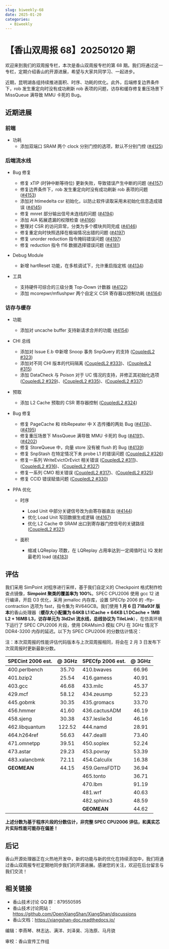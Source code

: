```yaml
---
slug: biweekly-68
date: 2025-01-20
categories:
  - Biweekly
---
```


# 【香山双周报 68】20250120 期

欢迎来到我们的双周报专栏，本次是香山双周报专栏的第 68 期。我们将通过这一专栏，定期介绍香山的开源进展，希望与大家共同学习、一起进步。

近期，昆明湖各组持续推进面积、时序、功耗的优化。此外，后端修复边界条件下，rob 发生重定向时没有成功刷新 rob 表项的问题，访存和缓存修复重压场景下 MissQueue 满导致 MMU 卡死的 Bug。

<!-- more -->

## 近期进展

### 前端

- 功耗
    - 添加双端口 SRAM 两个 clock 分别门控的选项，默认不分别门控 ([#4125](https://github.com/OpenXiangShan/XiangShan/pull/4125))

### 后端流水线

- Bug 修复
    - 修复 xTIP (时钟中断等待位) 更新失败，导致错误产生中断的问题 ([#4157](https://github.com/OpenXiangShan/XiangShan/pull/4157))
    - 修复边界条件下，rob 发生重定向时没有成功刷新 rob 表项的问题 ([#4153](https://github.com/OpenXiangShan/XiangShan/pull/4153))
    - 添加对 htimedelta csr 初始化，以防止软件读取采用未初始化信息造成错误 ([#4145](https://github.com/OpenXiangShan/XiangShan/pull/4145))
    - 修复 mnret 部分输出信号未连线的问题 ([#4194](https://github.com/OpenXiangShan/XiangShan/pull/4194))
    - 添加 AIA 拓展遗漏的权限检查 ([#4166](https://github.com/OpenXiangShan/XiangShan/pull/4166))
    - 整理对 CSR 的访问异常，分类为多个模块共同完成 ([#4146](https://github.com/OpenXiangShan/XiangShan/pull/4146))
    - 修复重定向时快照选择在极端情况出错的问题 ([#4197](https://github.com/OpenXiangShan/XiangShan/pull/4197))
    - 修复 unorder reduction 指令掩码错误问题 ([#4197](https://github.com/OpenXiangShan/XiangShan/pull/4197))
    - 修复 reduction 指令 f16 数据选择错误问题 ([#4181](https://github.com/OpenXiangShan/XiangShan/pull/4181))

- Debug Module
    - 新增 hartReset 功能，在多核调试下，允许重启指定核 ([#4134](https://github.com/OpenXiangShan/XiangShan/pull/4134))

- 工具
    - 支持硬件可综合的三级分类 Top-Down 计数器 ([#4122](https://github.com/OpenXiangShan/XiangShan/pull/4122))
    - 添加 mcorepwr/mflushpwr 两个自定义 CSR 寄存器以控制功耗 ([#4164](https://github.com/OpenXiangShan/XiangShan/pull/4164))

### 访存与缓存

- 功能
    - 添加对 uncache buffer 支持新请求合并的功能 ([#4154](https://github.com/OpenXiangShan/XiangShan/pull/4154))

- CHI 总线
    - 添加对 Issue E.b 中新增 Snoop 事务 SnpQuery 的支持 ([CoupledL2 #323](https://github.com/OpenXiangShan/CoupledL2/pull/323))
    - 添加对不同 CHI 版本的代码隔离 ([CoupledL2 #333](https://github.com/OpenXiangShan/CoupledL2/pull/333))、([CoupledL2 #315](https://github.com/OpenXiangShan/CoupledL2/pull/315))
    - 添加 DataCheck 与 Poison 对于 UC 情况的支持，并修正其初始化选项 ([CoupledL2 #329](https://github.com/OpenXiangShan/CoupledL2/pull/329))、([CoupledL2 #335](https://github.com/OpenXiangShan/CoupledL2/pull/335))、([CoupledL2 #337](https://github.com/OpenXiangShan/CoupledL2/pull/337))

- 预取
    - 添加 L2 Cache 预取的 CSR 寄存器控制 ([CoupledL2 #324](https://github.com/OpenXiangShan/CoupledL2/pull/324))


- Bug 修复
    - 修复 PageCache 和 itlbRepeater 中 X 态传播的两处 Bug ([#4174](https://github.com/OpenXiangShan/XiangShan/pull/4174))、([#4195](https://github.com/OpenXiangShan/XiangShan/pull/4195))
    - 修复重压场景下 MissQueue 满导致 MMU 卡死的 Bug ([#4191](https://github.com/OpenXiangShan/XiangShan/pull/4191))、([#4202](https://github.com/OpenXiangShan/XiangShan/pull/4202))
    - 修复 StoreQueue 中，向量 store 没有被 flush 的 Bug ([#4139](https://github.com/OpenXiangShan/XiangShan/pull/4139))
    - 修复 SnpStash 在特定情况下未 probe L1 的错误问题 ([CoupledL2 #326](https://github.com/OpenXiangShan/CoupledL2/pull/326))
    - 修复一系列 WriteEvictOrEvict 相关错误 ([CoupledL2 #311](https://github.com/OpenXiangShan/CoupledL2/pull/311))、([CoupledL2 #316](https://github.com/OpenXiangShan/CoupledL2/pull/316))、([CoupledL2 #327](https://github.com/OpenXiangShan/CoupledL2/pull/327))
    - 修复一系列 CMO 相关错误 ([CoupledL2 #317](https://github.com/OpenXiangShan/CoupledL2/pull/317))、([CoupledL2 #325](https://github.com/OpenXiangShan/CoupledL2/pull/325))
    - 修复 CCID 错误赋值问题 ([CoupledL2 #330](https://github.com/OpenXiangShan/CoupledL2/pull/330))

- PPA 优化
    - 时序
        - Load Unit 中部分关键信号改为由寄存器直出 ([#4144](https://github.com/OpenXiangShan/XiangShan/pull/4144))
        - 优化 Load Unit 写回数据生成逻辑 ([#4167](https://github.com/OpenXiangShan/XiangShan/pull/4167))
        - 优化 L2 Cache 中 SRAM 出口到寄存器门控信号的关键路径 ([CoupledL2 #321](https://github.com/OpenXiangShan/CoupledL2/pull/321))

    - 面积
        - 缩减 LQReplay 项数，在 LQReplay 占用率达到一定阈值时让 IQ 发射最老的 load ([#4183](https://github.com/OpenXiangShan/XiangShan/pull/4183))

## 评估

我们采用 SimPoint 对程序进行采样，基于我们自定义的 Checkpoint 格式制作检查点镜像，**Simpoint 聚类的覆盖率为 100%**。SPEC CPU2006 使用 gcc 12 进行编译，开启 O3 优化，采用 jemalloc 内存库，设置 SPECfp 2006 的 -ffp-contraction 选项为 fast，指令集为 RV64GCB。我们使用 **1 月 6 日 718a93f 版本**的香山处理器（**缓存大小配置为 64KB L1 ICache + 64KB L1 DCache + 1MB L2 + 16MB L3，访存单元为 3ld2st 流水线，总线协议为 TileLink**），在仿真环境下运行了 SPEC CPU2006 片段，使用 DRAMsim3 模拟 CPU 在 3GHz 情况下 DDR4-3200 内存的延迟。以下为 SPEC CPU2006 的分数估计情况：

注：本次双周报的性能评估代码版本与上次双周报相同，将会在 2 月 3 日发布下次双周报时更新最新分数。

| SPECint 2006 est. | @ 3GHz | SPECfp 2006 est.  | @ 3GHz |
| :---------------- | :----: | :---------------- | :----: |
| 400.perlbench     | 35.70  | 410.bwaves        | 66.96  |
| 401.bzip2         | 25.54  | 416.gamess        | 40.91  |
| 403.gcc           | 46.68  | 433.milc          | 45.37  |
| 429.mcf           | 58.12  | 434.zeusmp        | 52.23  |
| 445.gobmk         | 30.35  | 435.gromacs       | 33.70  |
| 456.hmmer         | 41.60  | 436.cactusADM     | 46.19  |
| 458.sjeng         | 30.38  | 437.leslie3d      | 46.16  |
| 462.libquantum    | 122.52 | 444.namd          | 28.91  |
| 464.h264ref       | 56.63  | 447.dealII        | 73.40  |
| 471.omnetpp       | 39.51  | 450.soplex        | 52.24  |
| 473.astar         | 29.23  | 453.povray        | 53.39  |
| 483.xalancbmk     | 72.11  | 454.Calculix      | 16.38  |
| **GEOMEAN**       | 44.15  | 459.GemsFDTD      | 36.94  |
|                   |        | 465.tonto         | 36.71  |
|                   |        | 470.lbm           | 91.19  |
|                   |        | 481.wrf           | 40.63  |
|                   |        | 482.sphinx3       | 48.59  |
|                   |        | **GEOMEAN**       | 44.62  |

**上述分数为基于程序片段的分数估计，非完整 SPEC CPU2006 评估，和真实芯片实际性能可能存在偏差！**

## 后记

香山开源处理器正在火热地开发中，新的功能与新的优化在持续添加中，我们将通过香山双周报专栏定期地同步我们的开源进展。感谢您的关注，欢迎在后台留言与我们交流！

## 相关链接

* 香山技术讨论 QQ 群：879550595
* 香山技术讨论网站：https://github.com/OpenXiangShan/XiangShan/discussions
* 香山文档：https://xiangshan-doc.readthedocs.io/

编辑：李燕琴、林志达、满洋、刘泽昊、冯浩原、马月骁

审校：香山宣传工作组